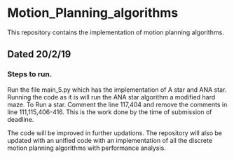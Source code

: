 # Motion_Planning_algorithms
This repository contains the implementation of motion planning algorithms.
## Dated 20/2/19
### Steps to run. 
  Run the file main_5.py which has the implementation of A star and ANA star. Running the code as it is will run the ANA star algorithm a modified hard maze.
  To Run a star. Comment the line 117,404 and remove the comments in line 111,115,406-416. 
  This is the work done by the time of submission of deadline.
  
  The code will be improved in further updations.
  The repository will also be updated with an unified code with an implementation of all the discrete motion planning algorithms with performance analysis.
